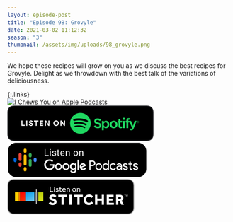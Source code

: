 ```yaml
---
layout: episode-post
title: "Episode 98: Grovyle"
date: 2021-03-02 11:12:32
season: "3"
thumbnail: /assets/img/uploads/98_grovyle.png
---
```

We hope these recipes will grow on you as we discuss the best recipes for Grovyle. Delight as we throwdown with the best talk of the variations of deliciousness.

{:.links}  
[![I Chews You on Apple Podcasts](https://linkmaker.itunes.apple.com/en-us/badge-lrg.svg?releaseDate=2019-04-16T00:00:00Z&kind=podcast&bubble=podcasts)](https://podcasts.apple.com/us/podcast/98-grovyle/id1455409177?i=1000511287167)  [![I Chews You on Spotify](/assets/img/uploads/spotify-badge-button.svg)](https://open.spotify.com/episode/17DIqsH48or3mFiMRY6JY9?si=ch0elvY6QMSWEIXXTShmmQ)  [![I Chews You on Google Podcasts](/assets/img/uploads/google-podcasts-badge-button.svg)](https://podcasts.google.com/feed/aHR0cHM6Ly9pY2hld3N5b3UubGlic3luLmNvbS9yc3M/episode/YzEzZTQxODUtMDZmMi00ZjUwLWEzOTMtNjViNGY3ZmFkNjFm?sa=X&ved=0CAUQkfYCahcKEwiQ6vHYmpLvAhUAAAAAHQAAAAAQAg)  [![I Chews You on Stitcher](/assets/img/uploads/stitcher-badge-button.svg)](https://www.stitcher.com/s?eid=82071210)